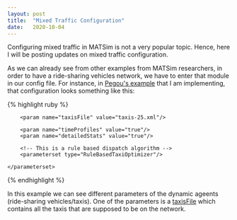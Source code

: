 ```yaml
---
layout: post
title:  "Mixed Traffic Configuration"
date:   2020-10-04
---
```


<p class="intro"><span class="dropcap">C</span>onfiguring mixed traffic in MATSim is not a very popular topic. Hence, here I will be posting updates on mixed traffic configuration.</p>

As we can already see from other examples from MATSim researchers, in order to have a ride-sharing vehicles network, we have to enter that module in our config file. For instance, in 
<a href="https://github.com/NikolaAndro/MATSim/blob/master/Pigou's%20Example/scenarios/Pigou_multiModal_2020/mielec_taxi_config_rulebased.xml">Pegou's example</a> that I am 
implementing, that configuration looks something like this:

{% highlight ruby %}
<module name="multiModeTaxi">
	<parameterset type="taxi">
		<param name="destinationKnown" value="false"/>
		<param name="vehicleDiversion" value="false"/>
		<param name="pickupDuration" value="120"/>
		<param name="dropoffDuration" value="60"/>
		<param name="onlineVehicleTracker" value="false"/>

		<param name="taxisFile" value="taxis-25.xml"/>

		<param name="timeProfiles" value="true"/>
		<param name="detailedStats" value="true"/>

		<!-- This is a rule based dispatch algorithm -->
		<parameterset type="RuleBasedTaxiOptimizer"/>

	</parameterset>
</module>
{% endhighlight %}

In this example we can see different parameters of the dynamic ageents (ride-sharing vehicles/taxis). One of the parameters is a <a href="https://github.com/NikolaAndro/MATSim/blob/master/Pigou's%20Example/scenarios/Pigou_multiModal_2020/taxis-25.xml">taxisFile</a> 
which contains all the taxis that are supposed to be on the network. 

